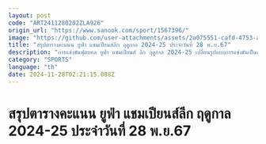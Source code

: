 ```yaml
---
layout: post
code: "ART2411280202ZLA926"
origin_url: "https://www.sanook.com/sport/1567396/"
image: "https://github.com/user-attachments/assets/2a075551-cafd-4753-ab0a-6d381c2b9af3"
title: "สรุปตารางคะแนน ยูฟ่า แชมเปียนส์ลีก ฤดูกาล 2024-25 ประจำวันที่ 28 พ.ย.67"
description: "การแข่งขันฟุตบอล ยูฟ่า แชมเปียนส์ ลีก ฤดูกาล 2024-25 เปลี่ยนรูปแบบการแข่งขันเป็นครั้งแรก โดยจะไม่มีการแบ่งกลุ่ม แต่จะใช้ระบบการแข่งขันแบบกึ่งลีกแทน ทุกทีมจะแข่งทีมละ 8 นัด ตามกลุ่มที่ถูกแบ่ง แต่จะคิดคะแนนในตารางรวม"
category: "SPORTS"
language: "th"
date: 2024-11-28T02:21:15.088Z
---
```


# สรุปตารางคะแนน ยูฟ่า แชมเปียนส์ลีก ฤดูกาล 2024-25 ประจำวันที่ 28 พ.ย.67